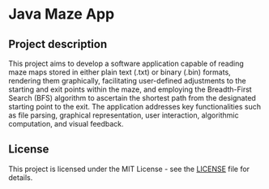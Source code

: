 # Java Maze App

## Project description

This project aims to develop a software application capable of reading maze maps stored in either plain text (.txt) or binary (.bin) formats, rendering them graphically, facilitating user-defined adjustments to the starting and exit points within the maze, and employing the Breadth-First Search (BFS) algorithm to ascertain the shortest path from the designated starting point to the exit. The application addresses key functionalities such as file parsing, graphical representation, user interaction, algorithmic computation, and visual feedback.

## License

This project is licensed under the MIT License - see the [LICENSE](LICENSE) file for details.

